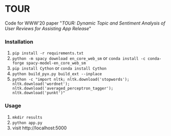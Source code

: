 # TOUR

Code for WWW'20 paper "_TOUR: Dynamic Topic and Sentiment Analysis of User Reviews for Assisting App Release_"


### Installation

1. `pip install -r requirements.txt`
2. `python -m spacy download en_core_web_sm` or `conda install -c conda-forge spacy-model-en_core_web_sm`
3. `pip install Cython` or `conda install Cython`
4. `python build_pyx.py build_ext --inplace`
5. `python -c "import nltk; nltk.download('stopwords'); nltk.download('wordnet'); nltk.download('averaged_perceptron_tagger'); nltk.download('punkt')"`


### Usage

1. `mkdir results`
2. `python app.py`
3. visit http://localhost:5000
